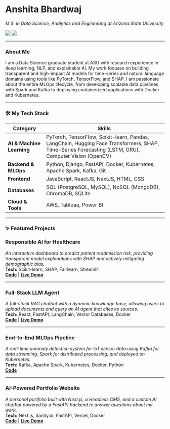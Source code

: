 # Anshita Bhardwaj
*M.S. in Data Science, Analytics and Engineering at Arizona State University*

[<img src="https://img.shields.io/badge/LinkedIn-0077B5?style=for-the-badge&logo=linkedin&logoColor=white" />](https://www.linkedin.com/in/anshita--bhardwaj/)
[<img src="https://img.shields.io/badge/Portfolio-D43622?style=for-the-badge&logo=CutyCapt&logoColor=white" />](your-portfolio-url.com)

---

### About Me

I am a Data Science graduate student at ASU with research experience in deep learning, NLP, and explainable AI. My work focuses on building transparent and high-impact AI models for time-series and natural language domains using tools like PyTorch, TensorFlow, and SHAP. I am passionate about the entire MLOps lifecycle, from developing scalable data pipelines with Spark and Kafka to deploying containerized applications with Docker and Kubernetes.

---

### 🛠️ My Tech Stack

| Category | Skills |
|---|---|
| **AI & Machine Learning** | PyTorch, TensorFlow, Scikit-learn, Pandas, LangChain, Hugging Face Transformers, SHAP, Time-Series Forecasting (LSTM, GRU), Computer Vision (OpenCV) |
| **Backend & MLOps** | Python, Django, FastAPI, Docker, Kubernetes, Apache Spark, Kafka, Git |
| **Frontend** | JavaScript, ReactJS, NextJS, HTML, CSS |
| **Databases** | SQL (PostgreSQL, MySQL), NoSQL (MongoDB), ChromaDB, SQLite |
| **Cloud & Tools** | AWS, Tableau, Power BI |

---

### ✨ Featured Projects

### Responsible AI for Healthcare
*An interactive dashboard to predict patient readmission risk, providing transparent model explanations with SHAP and actively mitigating demographic bias.*
<br>
**Tech:** Scikit-learn, SHAP, Fairlearn, Streamlit
<br>
[**Code**]([LINK-TO-REPO]) | [**Live Demo**]([LINK-TO-LIVE-DEMO])

---

### Full-Stack LLM Agent
*A full-stack RAG chatbot with a dynamic knowledge base, allowing users to upload documents and query an AI agent that cites its sources.*
<br>
**Tech:** React, FastAPI, LangChain, Vector Databases, Docker
<br>
[**Code**]([LINK-TO-REPO]) | [**Live Demo**]([LINK-TO-LIVE-DEMO])

---

### End-to-End MLOps Pipeline
*A real-time anomaly detection system for IoT sensor data using Kafka for data streaming, Spark for distributed processing, and deployed on Kubernetes.*
<br>
**Tech:** Kafka, Apache Spark, Kubernetes, Docker, Python
<br>
[**Code**]([LINK-TO-REPO])

---

### AI-Powered Portfolio Website
*A personal portfolio built with Next.js, a Headless CMS, and a custom AI chatbot powered by a FastAPI backend to answer questions about my work.*
<br>
**Tech:** Next.js, Sanity.io, FastAPI, Vercel, Docker
<br>
[**Code**]([LINK-TO-REPO]) | [**Live Demo**]([LINK-TO-LIVE-DEMO])
